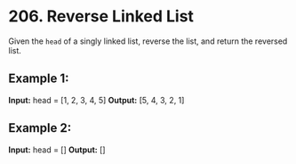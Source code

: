 # 206. Reverse Linked List

Given the `head` of a singly linked list, reverse the list, and return the reversed list.

## Example 1:

**Input:** head = [1, 2, 3, 4, 5]
**Output:** [5, 4, 3, 2, 1]

## Example 2:

**Input:** head = []
**Output:** []
